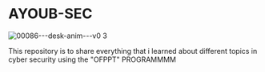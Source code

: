 # AYOUB-SEC
![00086---desk-anim---v0 3](https://github.com/AyoubHub212/AYOUB-SEC/assets/136107596/16743814-def1-4052-abaa-72630b84f056)

This repository is to share everything that i learned about different topics in cyber security  using the "OFPPT" PROGRAMMMM
